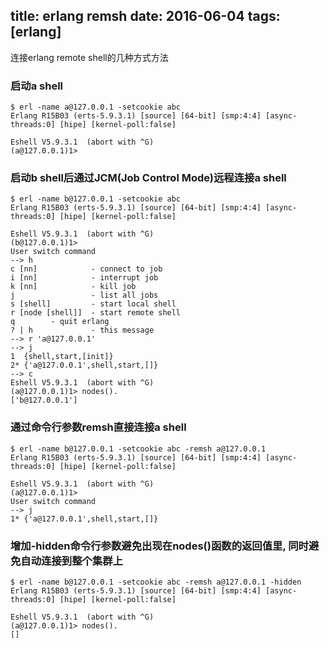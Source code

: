 title: erlang remsh
date: 2016-06-04
tags: [erlang]
---

连接erlang remote shell的几种方式方法

<!--more-->

### 启动a shell

```
$ erl -name a@127.0.0.1 -setcookie abc
Erlang R15B03 (erts-5.9.3.1) [source] [64-bit] [smp:4:4] [async-threads:0] [hipe] [kernel-poll:false]

Eshell V5.9.3.1  (abort with ^G)
(a@127.0.0.1)1> 
```

### 启动b shell后通过JCM(Job Control Mode)远程连接a shell

```
$ erl -name b@127.0.0.1 -setcookie abc
Erlang R15B03 (erts-5.9.3.1) [source] [64-bit] [smp:4:4] [async-threads:0] [hipe] [kernel-poll:false]

Eshell V5.9.3.1  (abort with ^G)
(b@127.0.0.1)1> 
User switch command
--> h
c [nn]            - connect to job
i [nn]            - interrupt job
k [nn]            - kill job
j                 - list all jobs
s [shell]         - start local shell
r [node [shell]]  - start remote shell
q        - quit erlang
? | h             - this message
--> r 'a@127.0.0.1'
--> j
1  {shell,start,[init]}
2* {'a@127.0.0.1',shell,start,[]}
--> c 
Eshell V5.9.3.1  (abort with ^G)
(a@127.0.0.1)1> nodes().
['b@127.0.0.1']
```

### 通过命令行参数remsh直接连接a shell
```
$ erl -name b@127.0.0.1 -setcookie abc -remsh a@127.0.0.1
Erlang R15B03 (erts-5.9.3.1) [source] [64-bit] [smp:4:4] [async-threads:0] [hipe] [kernel-poll:false]

Eshell V5.9.3.1  (abort with ^G)
(a@127.0.0.1)1> 
User switch command
--> j
1* {'a@127.0.0.1',shell,start,[]}
```

### 增加-hidden命令行参数避免出现在nodes()函数的返回值里, 同时避免自动连接到整个集群上
```
$ erl -name b@127.0.0.1 -setcookie abc -remsh a@127.0.0.1 -hidden
Erlang R15B03 (erts-5.9.3.1) [source] [64-bit] [smp:4:4] [async-threads:0] [hipe] [kernel-poll:false]

Eshell V5.9.3.1  (abort with ^G)
(a@127.0.0.1)1> nodes().
[]
```


